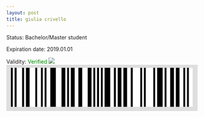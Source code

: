 ```yaml
---
layout: post
title: giulia crivello
---
```


Status: Bachelor/Master student

Expiration date: 2019.01.01

Validity: <font color="green"> Verified</font> 
![](/members/img/giulia_crivello.png)
![](/members/img/bar.png)
